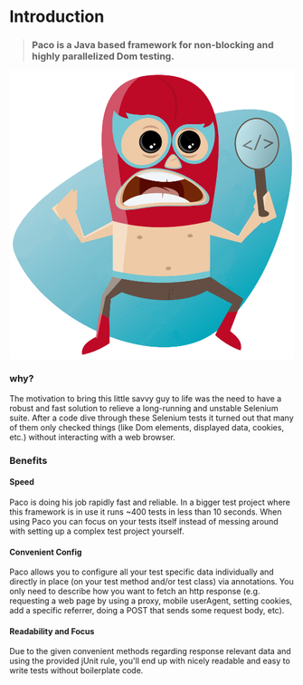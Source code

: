 # Introduction

> ### Paco is a Java based framework for non-blocking and highly parallelized Dom testing.

![](.gitbook/assets/paco.png)

### why?

The motivation to bring this little savvy guy to life was the need to have a robust and fast solution to relieve a long-running and unstable Selenium suite. After a code dive through these Selenium tests it turned out that many of them only checked things \(like Dom elements, displayed data, cookies, etc.\) without interacting with a web browser.

### Benefits

#### Speed

Paco is doing his job rapidly fast and reliable. In a bigger test project where this framework is in use it runs ~400 tests in less than 10 seconds. When using Paco you can focus on your tests itself instead of messing around with setting up a complex test project yourself.

#### Convenient Config

Paco allows you to configure all your test specific data individually and directly in place \(on your test method and/or test class\) via annotations. You only need to describe how you want to fetch an http response \(e.g. requesting a web page by using a proxy, mobile userAgent, setting cookies, add a specific referrer, doing a POST that sends some request body, etc\).

#### Readability and Focus

Due to the given convenient methods regarding response relevant data and using the provided jUnit rule, you'll end up with nicely readable and easy to write tests without boilerplate code.

### 

